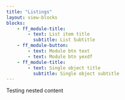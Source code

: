 ```yaml
---
title: "Listings"
layout: view-blocks
blocks: 
    - ff_module-title:
        - text: List item title
          subtitle: List Subtitle
    - ff_module-button:
        - text: Module btn text
        - text: Module btn yexdf 
    - ff_module-title:
        - text: Single object title
          subtitle: Single object subtitle
---
```


Testing nested content
